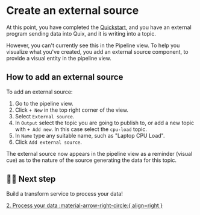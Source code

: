 # Create an external source

At this point, you have completed the [Quickstart](../quickstart.md), and you have an external program sending data into Quix, and it is writing into a topic. 

However, you can't currently see this in the Pipeline view. To help you visualize what you've created, you add an external source component, to provide a visual entity in the pipeline view. 

## How to add an external source

To add an external source:

1. Go to the pipeline view.
2. Click `+ New` in the top right corner of the view.
3. Select `External source`.
4. In `Output` select the topic you are going to publish to, or add a new topic with `+ Add new`. In this case select the `cpu-load` topic.
5. In `Name` type any suitable name, such as "Laptop CPU Load".
6. Click `Add external source`.

The external source now appears in the pipeline view as a reminder (visual cue) as to the nature of the source generating the data for this topic.

## 🏃‍♀️ Next step

Build a transform service to process your data!

[2. Process your data :material-arrow-right-circle:{ align=right }](./process-threshold.md)

